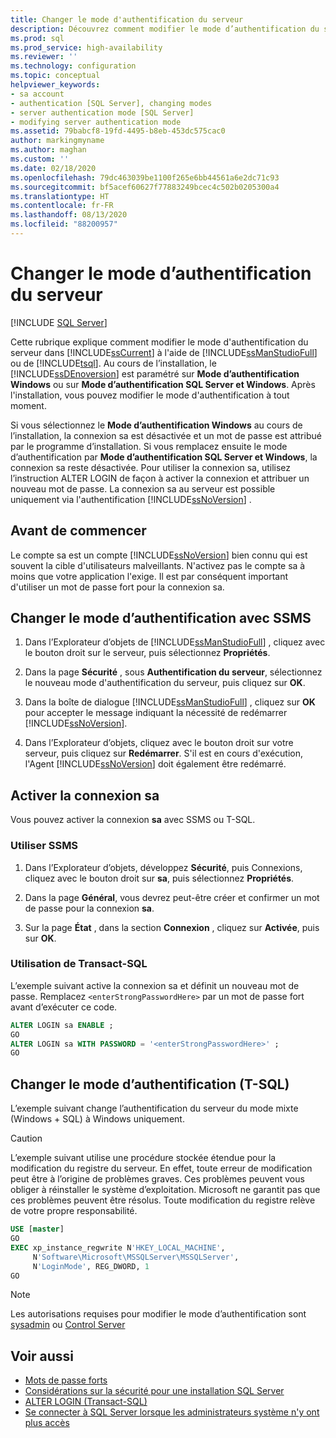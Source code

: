 ```yaml
---
title: Changer le mode d'authentification du serveur
description: Découvrez comment modifier le mode d’authentification du serveur dans SQL Server. Vous pouvez utiliser SQL Server Management Studio ou Transact-SQL pour effectuer cette tâche.
ms.prod: sql
ms.prod_service: high-availability
ms.reviewer: ''
ms.technology: configuration
ms.topic: conceptual
helpviewer_keywords:
- sa account
- authentication [SQL Server], changing modes
- server authentication mode [SQL Server]
- modifying server authentication mode
ms.assetid: 79babcf8-19fd-4495-b8eb-453dc575cac0
author: markingmyname
ms.author: maghan
ms.custom: ''
ms.date: 02/18/2020
ms.openlocfilehash: 79dc463039be1100f265e6bb44561a6e2dc71c93
ms.sourcegitcommit: bf5acef60627f77883249bcec4c502b0205300a4
ms.translationtype: HT
ms.contentlocale: fr-FR
ms.lasthandoff: 08/13/2020
ms.locfileid: "88200957"
---
```

# <a name="change-server-authentication-mode"></a>Changer le mode d’authentification du serveur

[!INCLUDE [SQL Server](../../includes/applies-to-version/sqlserver.md)]

Cette rubrique explique comment modifier le mode d'authentification du serveur dans [!INCLUDE[ssCurrent](../../includes/sscurrent-md.md)] à l'aide de [!INCLUDE[ssManStudioFull](../../includes/ssmanstudiofull-md.md)] ou de [!INCLUDE[tsql](../../includes/tsql-md.md)]. Au cours de l’installation, le [!INCLUDE[ssDEnoversion](../../includes/ssdenoversion-md.md)] est paramétré sur **Mode d’authentification Windows** ou sur **Mode d’authentification SQL Server et Windows**. Après l'installation, vous pouvez modifier le mode d'authentification à tout moment.

Si vous sélectionnez le **Mode d’authentification Windows** au cours de l’installation, la connexion sa est désactivée et un mot de passe est attribué par le programme d’installation. Si vous remplacez ensuite le mode d’authentification par **Mode d’authentification SQL Server et Windows**, la connexion sa reste désactivée. Pour utiliser la connexion sa, utilisez l’instruction ALTER LOGIN de façon à activer la connexion et attribuer un nouveau mot de passe. La connexion sa au serveur est possible uniquement via l'authentification [!INCLUDE[ssNoVersion](../../includes/ssnoversion-md.md)] .

## <a name="before-you-begin"></a>Avant de commencer

Le compte sa est un compte [!INCLUDE[ssNoVersion](../../includes/ssnoversion-md.md)] bien connu qui est souvent la cible d'utilisateurs malveillants. N'activez pas le compte sa à moins que votre application l'exige. Il est par conséquent important d'utiliser un mot de passe fort pour la connexion sa.

## <a name="change-authentication-mode-with-ssms"></a>Changer le mode d’authentification avec SSMS

1. Dans l’Explorateur d’objets de [!INCLUDE[ssManStudioFull](../../includes/ssmanstudiofull-md.md)] , cliquez avec le bouton droit sur le serveur, puis sélectionnez **Propriétés**.

2. Dans la page **Sécurité** , sous **Authentification du serveur**, sélectionnez le nouveau mode d'authentification du serveur, puis cliquez sur **OK**.

3. Dans la boîte de dialogue [!INCLUDE[ssManStudioFull](../../includes/ssmanstudiofull-md.md)] , cliquez sur **OK** pour accepter le message indiquant la nécessité de redémarrer [!INCLUDE[ssNoVersion](../../includes/ssnoversion-md.md)].

4. Dans l’Explorateur d’objets, cliquez avec le bouton droit sur votre serveur, puis cliquez sur **Redémarrer**. S'il est en cours d'exécution, l'Agent [!INCLUDE[ssNoVersion](../../includes/ssnoversion-md.md)] doit également être redémarré.

## <a name="enable-sa-login"></a>Activer la connexion sa

Vous pouvez activer la connexion **sa** avec SSMS ou T-SQL.

### <a name="use-ssms"></a>Utiliser SSMS

1. Dans l’Explorateur d’objets, développez **Sécurité**, puis Connexions, cliquez avec le bouton droit sur **sa**, puis sélectionnez **Propriétés**.

2. Dans la page **Général**, vous devrez peut-être créer et confirmer un mot de passe pour la connexion **sa**.

3. Sur la page **État** , dans la section **Connexion** , cliquez sur **Activée**, puis sur **OK**.

### <a name="using-transact-sql"></a>Utilisation de Transact-SQL

L’exemple suivant active la connexion sa et définit un nouveau mot de passe. Remplacez `<enterStrongPasswordHere>` par un mot de passe fort avant d’exécuter ce code.

```sql  
ALTER LOGIN sa ENABLE ;  
GO  
ALTER LOGIN sa WITH PASSWORD = '<enterStrongPasswordHere>' ;  
GO  
```

## <a name="change-authentication-mode-t-sql"></a>Changer le mode d’authentification (T-SQL)

L’exemple suivant change l’authentification du serveur du mode mixte (Windows + SQL) à Windows uniquement.

> [!CAUTION]
> L’exemple suivant utilise une procédure stockée étendue pour la modification du registre du serveur. En effet, toute erreur de modification peut être à l’origine de problèmes graves. Ces problèmes peuvent vous obliger à réinstaller le système d’exploitation. Microsoft ne garantit pas que ces problèmes peuvent être résolus. Toute modification du registre relève de votre propre responsabilité.

```sql
USE [master]
GO
EXEC xp_instance_regwrite N'HKEY_LOCAL_MACHINE', 
     N'Software\Microsoft\MSSQLServer\MSSQLServer',
     N'LoginMode', REG_DWORD, 1
GO
```

> [!Note]
> Les autorisations requises pour modifier le mode d’authentification sont [sysadmin](../../relational-databases/security/authentication-access/server-level-roles.md#fixed-server-level-roles) ou [Control Server](../../relational-databases/security/permissions-database-engine.md)

## <a name="see-also"></a>Voir aussi

- [Mots de passe forts](../../relational-databases/security/strong-passwords.md)
- [Considérations sur la sécurité pour une installation SQL Server](../../sql-server/install/security-considerations-for-a-sql-server-installation.md)
- [ALTER LOGIN &#40;Transact-SQL&#41;](../../t-sql/statements/alter-login-transact-sql.md)
- [Se connecter à SQL Server lorsque les administrateurs système n'y ont plus accès](../../database-engine/configure-windows/connect-to-sql-server-when-system-administrators-are-locked-out.md)
